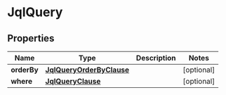 # JqlQuery

## Properties
Name | Type | Description | Notes
------------ | ------------- | ------------- | -------------
**orderBy** | [**JqlQueryOrderByClause**](JqlQueryOrderByClause.md) |  |  [optional]
**where** | [**JqlQueryClause**](JqlQueryClause.md) |  |  [optional]
